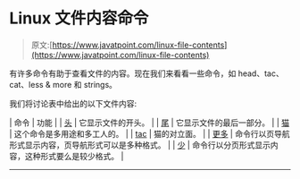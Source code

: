 # Linux 文件内容命令

> 原文:[https://www.javatpoint.com/linux-file-contents](https://www.javatpoint.com/linux-file-contents)

有许多命令有助于查看文件的内容。现在我们来看看一些命令，如 head、tac、cat、less & more 和 strings。

我们将讨论表中给出的以下文件内容:

| 命令 | 功能 |
| [头](linux-head) | 它显示文件的开头。 |
| [尾](linux-tail) | 它显示文件的最后一部分。 |
| [猫](linux-cat) | 这个命令是多用途和多工人的。 |
| [tac](linux-tac) | 猫的对立面。 |
| [更多](linux-more) | 命令行以页导航形式显示内容，页导航形式可以是多种格式。 |
| [少](linux-less) | 命令行以分页形式显示内容，这种形式要么是较少格式。 |

* * *